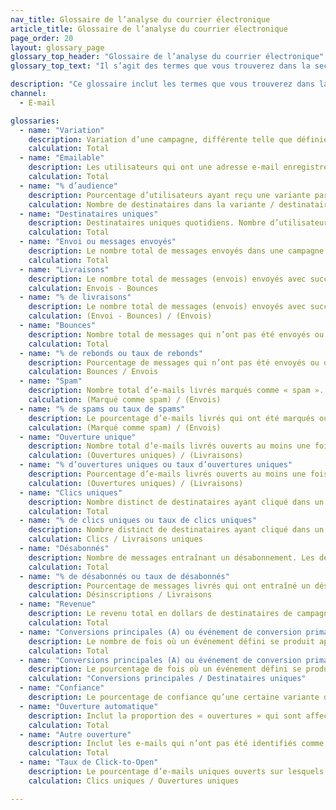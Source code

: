 ```yaml
---
nav_title: Glossaire de l’analyse du courrier électronique
article_title: Glossaire de l’analyse du courrier électronique 
page_order: 20
layout: glossary_page
glossary_top_header: "Glossaire de l’analyse du courrier électronique"
glossary_top_text: "Il s’agit des termes que vous trouverez dans la section d’analyse de votre campagne par e-mail ou de Canvas, après son lancement. Recherchez les mesures dont vous avez besoin dans ce glossaire. <br><br> Ce glossaire n’inclut pas nécessairement les mesures que vous pouvez voir dans Currents ou d’autres rapports téléchargés en dehors de votre compte Braze."

description: "Ce glossaire inclut les termes que vous trouverez dans la section d’analyse de votre campagne par e-mail ou de Canvas, après son lancement. Ce glossaire n’inclut pas les mesures Currents."
channel:
  - E-mail

glossaries:
  - name: "Variation"
    description: Variation d’une campagne, différente telle que définie par le créateur.
    calculation: Total
  - name: "Emailable"
    description: Les utilisateurs qui ont une adresse e-mail enregistrée et qui se sont explicitement abonnés ou ont souscrit.
    calculation: Total
  - name: "% d’audience"
    description: Pourcentage d’utilisateurs ayant reçu une variante particulière.
    calculation: Nombre de destinataires dans la variante / destinataires uniques
  - name: "Destinataires uniques"
    description: Destinataires uniques quotidiens. Nombre d’utilisateurs qui ont reçu un message spécifique dans une journée. Ce chiffre est envoyé par Braze.
    calculation: Total
  - name: "Envoi ou messages envoyés"
    description: Le nombre total de messages envoyés dans une campagne par e-mail. Ce chiffre est envoyé par Braze.
    calculation: Total
  - name: "Livraisons"
    description: Le nombre total de messages (envois) envoyés avec succès et reçus par des parties emailable.
    calculation: Envois - Bounces
  - name: "% de livraisons"
    description: Le nombre total de messages (envois) envoyés avec succès et reçus par des parties emailable.
    calculation: (Envoi - Bounces) / (Envois)
  - name: "Bounces"
    description: Nombre total de messages qui n’ont pas été envoyés ou désignés comme « retournés » ou « non reçus » des services d’envoi utilisés ou non reçus par les utilisateurs emailable visés. Cela peut se produire parce qu’il n’y a pas de jeton de notification push valide, que les adresses e-mail étaient incorrectes ou désactivées, ou que l’utilisateur s’est désabonné une fois la campagne lancée. <br><br> <b>Hard Bounces</b>&#58; Un hard bounce est un e-mail renvoyé à l’expéditeur, car l’adresse du destinataire n’était pas valide. Un hard bounce peut se produire parce que le nom de domaine n’existe pas ou parce que le destinataire est inconnu. Si un e-mail reçoit un hard bounce, nous arrêterons toute demande future à cette adresse e-mail. <br><br><b>Soft Bounces</b>&#58; Un soft bounce est un e-mail qui atteint le serveur de messagerie du destinataire, mais est renvoyé non livré avant qu’il ne soit transmis au destinataire. Un soft bounce peut se produire parce que la boîte de réception du destinataire est pleine, que le serveur était en panne ou que le message était trop volumineux pour la boîte de réception du destinataire. Si un e-mail reçoit un soft bounce, nous réessaierons généralement après une période de 72 heures, mais le nombre de tentatives varie d’un destinataire à l’autre. <br><br> Vous pouvez également suivre les hard bounces et les soft bounces dans le <a href='/docs/user_guide/administrative/app_settings/developer_console/message_activity_log_tab/#message-activity-log-tab'>Journal d’activité de message</a>.  <br><br><i> Pour les clients utilisant Sendgrid, les rebonds d’e-mail regroupent les hard bounces, les courriers indésirables et les e-mails envoyés à des adresses non valides. </i>
    calculation: Total
  - name: "% de rebonds ou taux de rebonds"
    description: Pourcentage de messages qui n’ont pas été envoyés ou désignés comme « retournés » ou « non reçus » des services d’envoi utilisés ou non reçus par les utilisateurs emailable visés. Cela peut se produire parce qu’il n’y a pas de jeton de notification push valide, que les adresses e-mail étaient incorrectes ou désactivées, ou que l’utilisateur s’est désabonné une fois la campagne lancée. <br> <i> Pour les clients utilisant Sendgrid, les rebonds d’e-mail regroupent les hard bounces, les courriers indésirables (`spam_report_drops`) et les e-mails envoyés à des adresses non valides (`invalid_emails`). </i>
    calculation: Bounces / Envois
  - name: "Spam"
    description: Nombre total d’e-mails livrés marqués comme « spam ». Braze désinscrit automatiquement les utilisateurs qui ont marqué un e-mail comme spam, et ces utilisateurs ne seront pas ciblés par des e-mails futurs.
    calculation: (Marqué comme spam) / (Envois)
  - name: "% de spams ou taux de spams"
    description: Le pourcentage d’e-mails livrés qui ont été marqués ou désignés comme « spam ». Braze désinscrit automatiquement les utilisateurs qui ont marqué un e-mail comme spam, et ces utilisateurs ne seront pas ciblés par des e-mails futurs.
    calculation: (Marqué comme spam) / (Envois)
  - name: "Ouverture unique"
    description: Nombre total d’e-mails livrés ouverts au moins une fois par un utilisateur unique ou automatiquement. Pour l’e-mail, la période de suivi est de 7 jours.
    calculation: (Ouvertures uniques) / (Livraisons)
  - name: "% d’ouvertures uniques ou taux d’ouvertures uniques"
    description: Pourcentage d’e-mails livrés ouverts au moins une fois par un utilisateur unique. Pour l’e-mail, la période de suivi est de 7 jours.
    calculation: (Ouvertures uniques) / (Livraisons)
  - name: "Clics uniques"
    description: Nombre distinct de destinataires ayant cliqué dans un message au moins une fois. Pour l’e-mail, la période de suivi est de 7 jours.
    calculation: Total
  - name: "% de clics uniques ou taux de clics uniques"
    description: Nombre distinct de destinataires ayant cliqué dans un message au moins une fois. Pour l’e-mail, la période de suivi est de 7 jours.
    calculation: Clics / Livraisons uniques
  - name: "Désabonnés"
    description: Nombre de messages entraînant un désabonnement. Les désabonnements se produisent lorsqu’un utilisateur clique sur le lien de désinscription de Braze.
    calculation: Total
  - name: "% de désabonnés ou taux de désabonnés"
    description: Pourcentage de messages livrés qui ont entraîné un désabonnement. Les désabonnements se produisent lorsqu’un utilisateur clique sur le lien de désinscription de Braze.
    calculation: Désinscriptions / Livraisons
  - name: "Revenue"
    description: Le revenu total en dollars de destinataires de campagne dans la <a href='/docs/user_guide/engagement_tools/campaigns/testing_and_more/conversion_events/#primary-conversion-event'>fenêtre de conversion principale définie</a>.
    calculation: Total
  - name: "Conversions principales (A) ou événement de conversion primaire"
    description: Le nombre de fois où un événement défini se produit après l’interaction ou la consultation d’un message reçu d’une campagne Braze. Cet événement défini est déterminé par le marketeur lors de la création de la campagne.
    calculation: Total
  - name: "Conversions principales (A) ou événement de conversion primaire"
    description: Le pourcentage de fois où un événement défini se produit après l’interaction ou la consultation d’un message reçu d’une campagne Braze. Cet événement défini est déterminé par le marketeur lors de la création de la campagne.
    calculation: "Conversions principales / Destinataires uniques"
  - name: "Confiance"
    description: Le pourcentage de confiance qu’une certaine variante d’un message fasse mieux que le groupe de contrôle.
  - name: "Ouverture automatique"
    description: Inclut la proportion des « ouvertures » qui sont affectées par la Protection de la confidentialité dans Mail (MPP) d’Apple pour iOS 15. Par exemple, si un utilisateur ouvre un e-mail à l’aide de l’application Mail sur un appareil Apple, cette opération sera enregistrée comme « Ouverture automatique ». Cette métrique est suivie à compter du 11 novembre 2021 pour Sendgrid et du 2 décembre 2021 pour Sparkpost.
    calculation: Total
  - name: "Autre ouverture"
    description: Inclut les e-mails qui n’ont pas été identifiés comme « Ouverture automatique ». Par exemple, lorsqu’un utilisateur ouvre un e-mail sur une autre plate-forme (par exemple une application Gmail sur un téléphone, Gmail sur le navigateur de bureau), l’opération sera enregistrée comme « Autre ouverture ». Notez qu’un utilisateur peut également ouvrir un e-mail (l’ouverture est alors comptabilisée comme « Autre ouverture ») avant qu’un comptage « Ouverture automatique » soit enregistré. Si un utilisateur ouvre un e-mail une fois (ou plus) après un événement d’ouverture automatique depuis une boîte de réception de courrier non-Apple, le nombre de fois que l’utilisateur ouvre l’e-mail est comptabilisé dans « Autre ouverture » et une seule fois vers « Ouverture unique ».
    calculation: Total
  - name: "Taux de Click-to-Open"
    description: Le pourcentage d’e-mails uniques ouverts sur lesquels on a cliqué au moins une fois.
    calculation: Clics uniques / Ouvertures uniques

---
```

